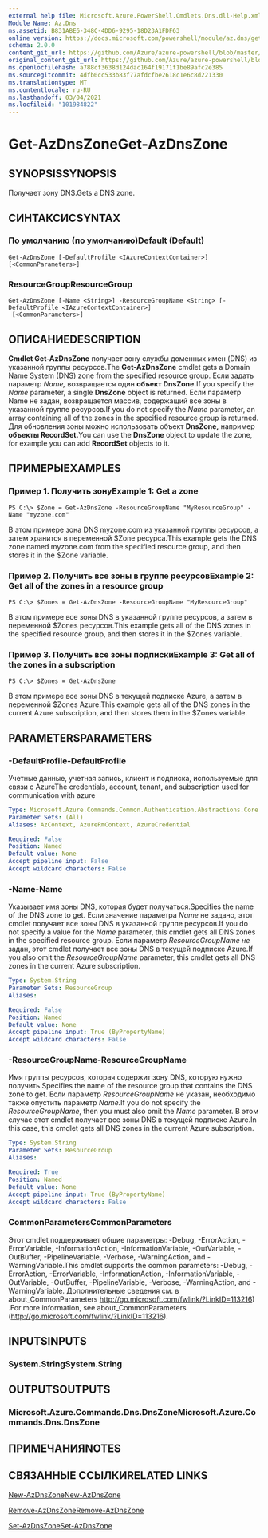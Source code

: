 ```yaml
---
external help file: Microsoft.Azure.PowerShell.Cmdlets.Dns.dll-Help.xml
Module Name: Az.Dns
ms.assetid: B831ABE6-348C-4DD6-9295-18D23A1FDF63
online version: https://docs.microsoft.com/powershell/module/az.dns/get-azdnszone
schema: 2.0.0
content_git_url: https://github.com/Azure/azure-powershell/blob/master/src/Dns/Dns/help/Get-AzDnsZone.md
original_content_git_url: https://github.com/Azure/azure-powershell/blob/master/src/Dns/Dns/help/Get-AzDnsZone.md
ms.openlocfilehash: a788cf3638d124dac164f19171f1be89afc2e385
ms.sourcegitcommit: 4dfb0cc533b83f77afdcfbe2618c1e6c8d221330
ms.translationtype: MT
ms.contentlocale: ru-RU
ms.lasthandoff: 03/04/2021
ms.locfileid: "101984822"
---
```

# <span data-ttu-id="6341f-101">Get-AzDnsZone</span><span class="sxs-lookup"><span data-stu-id="6341f-101">Get-AzDnsZone</span></span>

## <span data-ttu-id="6341f-102">SYNOPSIS</span><span class="sxs-lookup"><span data-stu-id="6341f-102">SYNOPSIS</span></span>
<span data-ttu-id="6341f-103">Получает зону DNS.</span><span class="sxs-lookup"><span data-stu-id="6341f-103">Gets a DNS zone.</span></span>

## <span data-ttu-id="6341f-104">СИНТАКСИС</span><span class="sxs-lookup"><span data-stu-id="6341f-104">SYNTAX</span></span>

### <span data-ttu-id="6341f-105">По умолчанию (по умолчанию)</span><span class="sxs-lookup"><span data-stu-id="6341f-105">Default (Default)</span></span>
```
Get-AzDnsZone [-DefaultProfile <IAzureContextContainer>] [<CommonParameters>]
```

### <span data-ttu-id="6341f-106">ResourceGroup</span><span class="sxs-lookup"><span data-stu-id="6341f-106">ResourceGroup</span></span>
```
Get-AzDnsZone [-Name <String>] -ResourceGroupName <String> [-DefaultProfile <IAzureContextContainer>]
 [<CommonParameters>]
```

## <span data-ttu-id="6341f-107">ОПИСАНИЕ</span><span class="sxs-lookup"><span data-stu-id="6341f-107">DESCRIPTION</span></span>
<span data-ttu-id="6341f-108">**Cmdlet Get-AzDnsZone** получает зону службы доменных имен (DNS) из указанной группы ресурсов.</span><span class="sxs-lookup"><span data-stu-id="6341f-108">The **Get-AzDnsZone** cmdlet gets a Domain Name System (DNS) zone from the specified resource group.</span></span>
<span data-ttu-id="6341f-109">Если задать параметр *Name,* возвращается один **объект DnsZone.**</span><span class="sxs-lookup"><span data-stu-id="6341f-109">If you specify the *Name* parameter, a single **DnsZone** object is returned.</span></span>
<span data-ttu-id="6341f-110">Если параметр Name  не задан, возвращается массив, содержащий все зоны в указанной группе ресурсов.</span><span class="sxs-lookup"><span data-stu-id="6341f-110">If you do not specify the *Name* parameter, an array containing all of the zones in the specified resource group is returned.</span></span>
<span data-ttu-id="6341f-111">Для обновления зоны можно использовать объект **DnsZone,** например **объекты RecordSet.**</span><span class="sxs-lookup"><span data-stu-id="6341f-111">You can use the **DnsZone** object to update the zone, for example you can add **RecordSet** objects to it.</span></span>

## <span data-ttu-id="6341f-112">ПРИМЕРЫ</span><span class="sxs-lookup"><span data-stu-id="6341f-112">EXAMPLES</span></span>

### <span data-ttu-id="6341f-113">Пример 1. Получить зону</span><span class="sxs-lookup"><span data-stu-id="6341f-113">Example 1: Get a zone</span></span>
```
PS C:\> $Zone = Get-AzDnsZone -ResourceGroupName "MyResourceGroup" -Name "myzone.com"
```

<span data-ttu-id="6341f-114">В этом примере зона DNS myzone.com из указанной группы ресурсов, а затем хранится в переменной $Zone ресурса.</span><span class="sxs-lookup"><span data-stu-id="6341f-114">This example gets the DNS zone named myzone.com from the specified resource group, and then stores it in the $Zone variable.</span></span>

### <span data-ttu-id="6341f-115">Пример 2. Получить все зоны в группе ресурсов</span><span class="sxs-lookup"><span data-stu-id="6341f-115">Example 2: Get all of the zones in a resource group</span></span>
```
PS C:\> $Zones = Get-AzDnsZone -ResourceGroupName "MyResourceGroup"
```

<span data-ttu-id="6341f-116">В этом примере все зоны DNS в указанной группе ресурсов, а затем в переменной $Zones ресурсов.</span><span class="sxs-lookup"><span data-stu-id="6341f-116">This example gets all of the DNS zones in the specified resource group, and then stores it in the $Zones variable.</span></span>

### <span data-ttu-id="6341f-117">Пример 3. Получить все зоны подписки</span><span class="sxs-lookup"><span data-stu-id="6341f-117">Example 3: Get all of the zones in a subscription</span></span>
```
PS C:\> $Zones = Get-AzDnsZone
```

<span data-ttu-id="6341f-118">В этом примере все зоны DNS в текущей подписке Azure, а затем в переменной $Zones Azure.</span><span class="sxs-lookup"><span data-stu-id="6341f-118">This example gets all of the DNS zones in the current Azure subscription, and then stores them in the $Zones variable.</span></span>

## <span data-ttu-id="6341f-119">PARAMETERS</span><span class="sxs-lookup"><span data-stu-id="6341f-119">PARAMETERS</span></span>

### <span data-ttu-id="6341f-120">-DefaultProfile</span><span class="sxs-lookup"><span data-stu-id="6341f-120">-DefaultProfile</span></span>
<span data-ttu-id="6341f-121">Учетные данные, учетная запись, клиент и подписка, используемые для связи с Azure</span><span class="sxs-lookup"><span data-stu-id="6341f-121">The credentials, account, tenant, and subscription used for communication with azure</span></span>

```yaml
Type: Microsoft.Azure.Commands.Common.Authentication.Abstractions.Core.IAzureContextContainer
Parameter Sets: (All)
Aliases: AzContext, AzureRmContext, AzureCredential

Required: False
Position: Named
Default value: None
Accept pipeline input: False
Accept wildcard characters: False
```

### <span data-ttu-id="6341f-122">-Name</span><span class="sxs-lookup"><span data-stu-id="6341f-122">-Name</span></span>
<span data-ttu-id="6341f-123">Указывает имя зоны DNS, которая будет получаться.</span><span class="sxs-lookup"><span data-stu-id="6341f-123">Specifies the name of the DNS zone to get.</span></span>
<span data-ttu-id="6341f-124">Если значение параметра *Name* не задано, этот cmdlet получает все зоны DNS в указанной группе ресурсов.</span><span class="sxs-lookup"><span data-stu-id="6341f-124">If you do not specify a value for the *Name* parameter, this cmdlet gets all DNS zones in the specified resource group.</span></span>
<span data-ttu-id="6341f-125">Если параметр *ResourceGroupName не* задан, этот cmdlet получает все зоны DNS в текущей подписке Azure.</span><span class="sxs-lookup"><span data-stu-id="6341f-125">If you also omit the *ResourceGroupName* parameter, this cmdlet gets all DNS zones in the current Azure subscription.</span></span>

```yaml
Type: System.String
Parameter Sets: ResourceGroup
Aliases:

Required: False
Position: Named
Default value: None
Accept pipeline input: True (ByPropertyName)
Accept wildcard characters: False
```

### <span data-ttu-id="6341f-126">-ResourceGroupName</span><span class="sxs-lookup"><span data-stu-id="6341f-126">-ResourceGroupName</span></span>
<span data-ttu-id="6341f-127">Имя группы ресурсов, которая содержит зону DNS, которую нужно получить.</span><span class="sxs-lookup"><span data-stu-id="6341f-127">Specifies the name of the resource group that contains the DNS zone to get.</span></span>
<span data-ttu-id="6341f-128">Если параметр *ResourceGroupName* не указан, необходимо также опустить параметр *Name.*</span><span class="sxs-lookup"><span data-stu-id="6341f-128">If you do not specify the *ResourceGroupName*, then you must also omit the *Name* parameter.</span></span>
<span data-ttu-id="6341f-129">В этом случае этот cmdlet получает все зоны DNS в текущей подписке Azure.</span><span class="sxs-lookup"><span data-stu-id="6341f-129">In this case, this cmdlet gets all DNS zones in the current Azure subscription.</span></span>

```yaml
Type: System.String
Parameter Sets: ResourceGroup
Aliases:

Required: True
Position: Named
Default value: None
Accept pipeline input: True (ByPropertyName)
Accept wildcard characters: False
```

### <span data-ttu-id="6341f-130">CommonParameters</span><span class="sxs-lookup"><span data-stu-id="6341f-130">CommonParameters</span></span>
<span data-ttu-id="6341f-131">Этот cmdlet поддерживает общие параметры: -Debug, -ErrorAction, -ErrorVariable, -InformationAction, -InformationVariable, -OutVariable, -OutBuffer, -PipelineVariable, -Verbose, -WarningAction, and -WarningVariable.</span><span class="sxs-lookup"><span data-stu-id="6341f-131">This cmdlet supports the common parameters: -Debug, -ErrorAction, -ErrorVariable, -InformationAction, -InformationVariable, -OutVariable, -OutBuffer, -PipelineVariable, -Verbose, -WarningAction, and -WarningVariable.</span></span> <span data-ttu-id="6341f-132">Дополнительные сведения см. в about_CommonParameters http://go.microsoft.com/fwlink/?LinkID=113216) .</span><span class="sxs-lookup"><span data-stu-id="6341f-132">For more information, see about_CommonParameters (http://go.microsoft.com/fwlink/?LinkID=113216).</span></span>

## <span data-ttu-id="6341f-133">INPUTS</span><span class="sxs-lookup"><span data-stu-id="6341f-133">INPUTS</span></span>

### <span data-ttu-id="6341f-134">System.String</span><span class="sxs-lookup"><span data-stu-id="6341f-134">System.String</span></span>

## <span data-ttu-id="6341f-135">OUTPUTS</span><span class="sxs-lookup"><span data-stu-id="6341f-135">OUTPUTS</span></span>

### <span data-ttu-id="6341f-136">Microsoft.Azure.Commands.Dns.DnsZone</span><span class="sxs-lookup"><span data-stu-id="6341f-136">Microsoft.Azure.Commands.Dns.DnsZone</span></span>

## <span data-ttu-id="6341f-137">ПРИМЕЧАНИЯ</span><span class="sxs-lookup"><span data-stu-id="6341f-137">NOTES</span></span>

## <span data-ttu-id="6341f-138">СВЯЗАННЫЕ ССЫЛКИ</span><span class="sxs-lookup"><span data-stu-id="6341f-138">RELATED LINKS</span></span>

[<span data-ttu-id="6341f-139">New-AzDnsZone</span><span class="sxs-lookup"><span data-stu-id="6341f-139">New-AzDnsZone</span></span>](./New-AzDnsZone.md)

[<span data-ttu-id="6341f-140">Remove-AzDnsZone</span><span class="sxs-lookup"><span data-stu-id="6341f-140">Remove-AzDnsZone</span></span>](./Remove-AzDnsZone.md)

[<span data-ttu-id="6341f-141">Set-AzDnsZone</span><span class="sxs-lookup"><span data-stu-id="6341f-141">Set-AzDnsZone</span></span>](./Set-AzDnsZone.md)

